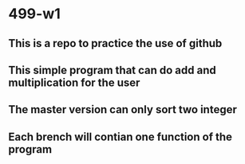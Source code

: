 # 499-w1
## This is a repo to practice the use of github
## This simple program that can do add and multiplication for the user
## The master version can only sort two integer 
## Each brench will contian one function of the program
